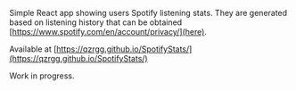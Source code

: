 Simple React app showing users Spotify listening stats. They are generated based on listening history that can be obtained [https://www.spotify.com/en/account/privacy/](here).

Available at [https://qzrgg.github.io/SpotifyStats/](https://qzrgg.github.io/SpotifyStats/)

Work in progress.
